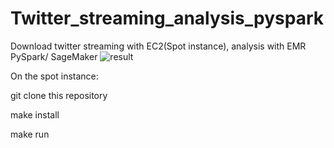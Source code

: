 # Twitter_streaming_analysis_pyspark
Download twitter streaming with EC2(Spot instance), analysis with EMR PySpark/ SageMaker
![result](https://user-images.githubusercontent.com/8799320/80146403-c9ba6c00-857f-11ea-9609-cd668ba7c93b.png)

On the spot instance:

git clone this repository


  make install

  make run


